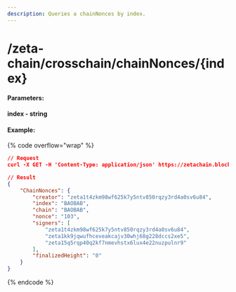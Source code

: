 ```yaml
---
description: Queries a chainNonces by index.
---
```


# /zeta-chain/crosschain/chainNonces/{index}

#### **Parameters:**

**index - string**

#### Example:

{% code overflow="wrap" %}
```json
// Request
curl -X GET -H 'Content-Type: application/json' https://zetachain.blockpi.network/lcd/v1/<your-api-key>/zeta-chain/crosschain/chainNonces/BAOBAB

// Result
{
    "ChainNonces": {
        "creator": "zeta1t4zkm98wf625k7y5ntv850rqzy3rd4a0sv6u84",
        "index": "BAOBAB",
        "chain": "BAOBAB",
        "nonce": "103",
        "signers": [
            "zeta1t4zkm98wf625k7y5ntv850rqzy3rd4a0sv6u84",
            "zeta1kk9jqwufhceveakcajv30whj68g228dccs2xe5",
            "zeta15q5rqp40q2kf7nmevhstx6lux4e22nuzpulnr9"
        ],
        "finalizedHeight": "0"
    }
}
```
{% endcode %}
